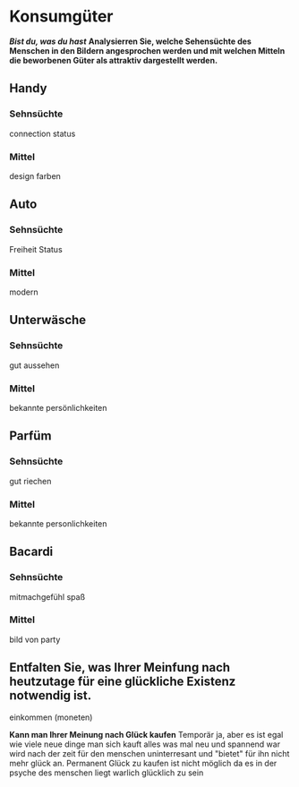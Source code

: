 # Konsumgüter

***Bist du, was du hast***
**Analysierren Sie, welche Sehensüchte des Menschen in den Bildern angesprochen werden und mit welchen Mitteln die beworbenen Güter als attraktiv dargestellt werden.**
## Handy
### Sehnsüchte
connection
status

### Mittel
design
farben

## Auto
### Sehnsüchte
Freiheit
Status
### Mittel
modern

## Unterwäsche
### Sehnsüchte
gut aussehen
### Mittel
bekannte persönlichkeiten

## Parfüm
### Sehnsüchte
gut riechen

### Mittel
bekannte personlichkeiten

## Bacardi
### Sehnsüchte
mitmachgefühl
spaß

### Mittel
bild von party


## **Entfalten Sie, was Ihrer Meinfung nach heutzutage für eine glückliche Existenz notwendig ist.**
einkommen (moneten)


**Kann man Ihrer Meinung nach Glück kaufen**
Temporär ja, aber es ist egal wie viele neue dinge man sich kauft alles was mal neu und spannend war wird nach der zeit für den menschen uninterresant und "bietet" für ihn nicht mehr glück an.
Permanent Glück zu kaufen ist nicht möglich da es in der psyche des menschen liegt warlich glücklich zu sein

